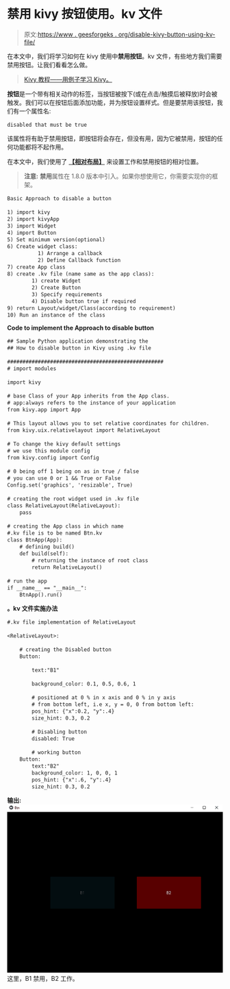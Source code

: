 # 禁用 kivy 按钮使用。kv 文件

> 原文:[https://www . geesforgeks . org/disable-kivy-button-using-kv-file/](https://www.geeksforgeeks.org/disable-kivy-button-using-kv-file/)

在本文中，我们将学习如何在 kivy 使用中**禁用按钮**。kv 文件，有些地方我们需要禁用按钮。让我们看看怎么做。

> [Kivy 教程——用例子学习 Kivy。](https://www.geeksforgeeks.org/kivy-tutorial/)

**按钮**是一个带有相关动作的标签，当按钮被按下(或在点击/触摸后被释放)时会被触发。我们可以在按钮后面添加功能，并为按钮设置样式。但是要禁用该按钮，我们有一个属性名:

```
disabled that must be true
```

该属性将有助于禁用按钮，即按钮将会存在，但没有用，因为它被禁用，按钮的任何功能都将不起作用。

在本文中，我们使用了 [**【相对布局】**](https://www.geeksforgeeks.org/python-relative-layout-in-kivy-using-kv-file/) 来设置工作和禁用按钮的相对位置。

> **注意:** **禁用**属性在 1.8.0 版本中引入。如果你想使用它，你需要实现你的框架。

```
Basic Approach to disable a button

1) import kivy
2) import kivyApp
3) import Widget
4) import Button
5) Set minimum version(optional)
6) Create widget class:
          1) Arrange a callback
          2) Define Callback function
7) create App class
8) create .kv file (name same as the app class):
        1) create Widget
        2) Create Button
        3) Specify requirements
        4) Disable button true if required
9) return Layout/widget/Class(according to requirement)
10) Run an instance of the class 
```

**Code to implement the Approach to disable button**

```
## Sample Python application demonstrating the 
## How to disable button in Kivy using .kv file 

################################################### 
# import modules 

import kivy 

# base Class of your App inherits from the App class. 
# app:always refers to the instance of your application 
from kivy.app import App 

# This layout allows you to set relative coordinates for children. 
from kivy.uix.relativelayout import RelativeLayout 

# To change the kivy default settings 
# we use this module config 
from kivy.config import Config 

# 0 being off 1 being on as in true / false 
# you can use 0 or 1 && True or False 
Config.set('graphics', 'resizable', True) 

# creating the root widget used in .kv file 
class RelativeLayout(RelativeLayout): 
    pass

# creating the App class in which name 
#.kv file is to be named Btn.kv 
class BtnApp(App): 
    # defining build() 
    def build(self): 
        # returning the instance of root class 
        return RelativeLayout() 

# run the app 
if __name__ == "__main__": 
    BtnApp().run() 
```

**。kv 文件实施办法**

```
#.kv file implementation of RelativeLayout 

<RelativeLayout>: 

    # creating the Disabled button 
    Button: 

        text:"B1"

        background_color: 0.1, 0.5, 0.6, 1

        # positioned at 0 % in x axis and 0 % in y axis 
        # from bottom left, i.e x, y = 0, 0 from bottom left: 
        pos_hint: {"x":0.2, "y":.4}
        size_hint: 0.3, 0.2

        # Disabling button
        disabled: True

        # working button
    Button: 
        text:"B2"
        background_color: 1, 0, 0, 1
        pos_hint: {"x":.6, "y":.4}
        size_hint: 0.3, 0.2

```

**输出:**
![](img/f553c6b98ec0c1e9e11ddddf59046d5c.png)
这里，B1 禁用，B2 工作。